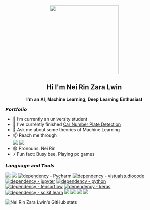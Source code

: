 <div align="center"><img width="auto" height="220px" src="https://ouch-cdn2.icons8.com/BspfrbRwYEUcdvjtFw6e-7RCiGlMGP_24gkRM5IGJFQ/rs:fit:952:912/czM6Ly9pY29uczgu/b3VjaC1wcm9kLmFz/c2V0cy9wbmcvMTI3/LzQxODFmMTUwLTBh/YjQtNDEwMi04YTA2/LWQwYmViNjVkYmFh/OC5wbmc.png" /></div>

<h2 align="center">Hi I'm Nei Rin Zara Lwin</h2>
<p align="center">𝐈'𝐦 𝐚𝐧 𝐀𝐈, 𝐌𝐚𝐜𝐡𝐢𝐧𝐞 𝐋𝐞𝐚𝐫𝐧𝐢𝐧𝐠, 𝐃𝐞𝐞𝐩 𝐋𝐞𝐚𝐫𝐧𝐢𝐧𝐠 𝐄𝐧𝐭𝐡𝐮𝐬𝐢𝐚𝐬𝐭</p>


𝙋𝙤𝙧𝙩𝙛𝙤𝙡𝙞𝙤

- 🔭 I’m currently an university student
- 🌱 I've currently finished [Car Number Plate Detection](https://github.com/neirinzaralwin/License-Plate-Detection)
- 💬 Ask me about some theories of Machine Learning
- 📫 Reach me through <br>
<a href='https://www.facebook.com/lwinneirinzara'><img src = 'https://img.shields.io/badge/Nei Rin Zara Lwin-white?style=for-the-badge&logo=facebook&logoColor=1877F2'></a>
<a href='https://www.instagram.com/nei_rin_zara_lwin/'><img src = 'https://img.shields.io/badge/@nei_rin_zara_lwin-white?style=for-the-badge&logo=instagram&logoColor=E4405F'></a>
- 😄 Pronouns: Nei Rin 
- ⚡ Fun fact: Busy bee, Playing pc games


𝙇𝙖𝙣𝙜𝙪𝙖𝙜𝙚 𝙖𝙣𝙙 𝙏𝙤𝙤𝙡𝙨

<p align="left"> 
    <a href = 'https://pytorch.org'><img src = 'https://img.shields.io/badge/-Pytorch-white?style=for-the-badge&logo=pytorch'></img></a>
    <a href = 'https://www.anaconda.com/'><img src = 'https://img.shields.io/badge/-Anaconda-white?style=for-the-badge&logo=anaconda'></img></a>
    <a href="https://www.npmjs.com/package/Pycharm"><img src="https://img.shields.io/badge/Pycharm-white?style=for-the-badge&logo=Pycharm&logoColor=black" alt="dependency - Pycharm"></a>
    <a href="https://code.visualstudio.com/"><img src="https://img.shields.io/badge/vscode-white?style=for-the-badge&logo=visualstudiocode&logoColor=blue" alt="dependency - vistualstudiocode" alt="Package - virtualstudiocode"></a>
    <a href="https://jupyter.org/"><img src="https://img.shields.io/badge/jupyter-white?style=for-the-badge&logo=jupyter&logoColor=default" alt="dependency - jupyter" alt="Package - jupyter"></a>
    <a href="https://www.python.org/"><img src="https://img.shields.io/badge/python-white?style=for-the-badge&logo=python&logoColor=default" alt="dependency - python" alt="Package - python"></a>
    <a href="https://www.tensorflow.org/"><img src="https://img.shields.io/badge/tensorflow-white?style=for-the-badge&logo=tensorflow&logoColor=default" alt="dependency - tensorflow" alt="Package - tensorflow"></a>
    <a href="https://keras.io/"><img src="https://img.shields.io/badge/keras-white?style=for-the-badge&logo=keras&logoColor=red" alt="dependency - keras" alt="Package - keras"></a>
    <a href="https://scikit-learn.org/stable/"><img src="https://img.shields.io/badge/scikit learn-white?style=for-the-badge&logo=scikit learn&logoColor=red" alt="dependency - scikit learn" alt="Package - scikit learn"></a>
<a href="https://www.microsoft.com/"><img src="https://img.shields.io/badge/Window 11-white?style=for-the-badge&logo=windows&logoColor=0078D6"></a> 
<a href="https://dart.dev/"><img src="https://img.shields.io/badge/Dart-white?style=for-the-badge&logo=dart&logoColor=0175C2"></a>
<a href="https://flutter.dev/"><img src="https://img.shields.io/badge/Flutter-white?style=for-the-badge&logo=flutter&logoColor=02569B"></a> 
<a href="https://flutter.dev/"><img src="https://img.shields.io/badge/NVIDIA-GTX1660Ti-76B900?style=for-the-badge&logo=nvidia&logoColor=white"></a> 
</p>

![Nei Rin Zara Lwin's GitHub stats](https://github-readme-stats.vercel.app/api?username=neirinzaralwin&show_icons=true&theme=radical&text_color=black&bg_color=white&title_color=5200bd&icon_color=blue)
